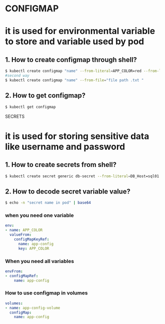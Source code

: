 # CONFIGMAP
# it is used for environmental variable to store and variable used by pod 
## 1. How to create configmap through shell?
```bash
$ kubectl create configmap "name" --from-literal=APP_COLOR=red --from-literal=port=8080
#second way
$ kubectl create configmap "name" --from-file="file path .txt "
```
## 2. How to get configmap?
```bash
$ kubectl get configmap
```
SECRETS
# it is used for storing sensitive data like username and password
## 1. How to create secrets from shell?
```bash
$ kubectl create secret generic db-secret --from-literal=DB_Host=sql01 --from-literal=DB_User=root --from-literal=DB_Password=password123
```
## 2. How to decode secret variable value?
```bash
$ echo -n "secret name in pod" | base64

```

### when you need one variable

```yaml
env:
- name: APP_COLOR
  valueFrom:
    configMapKeyRef:
      name: app-config
      key: APP_COLOR
```

### When you need all variables

```yaml
envFrom:
- configMapRef: 
    name: app-config
```

### How to use configmap in volumes

```yaml
volumes:
- name: app-config-volume
  configMap:
    name: app-config
```

